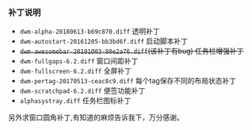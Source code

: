 ### 补丁说明
- `dwm-alpha-20180613-b69c870.diff` 透明补丁<br/>
- `dwm-autostart-20161205-bb3bd6f.diff` 启动脚本补丁<br/>
- ~~`dwm-awesomebar-20191003-80e2a76.diff`(该补丁有bug) 任务栏增强补丁<br/>~~
- `dwm-fullgaps-6.2.diff` 窗口间距补丁<br/>
- `dwm-fullscreen-6.2.diff` 全屏补丁<br/>
- `dwm-pertag-20170513-ceac8c9.diff` 每个tag保存不同的布局状态补丁<br/>
- `dwm-scratchpad-6.2.diff` 便签功能补丁<br/>
- `alphasystray.diff` 任务栏图标补丁<br/>

另外求窗口圆角补丁,有知道的麻烦告诉我下，万分感谢。
